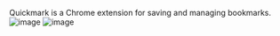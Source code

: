 Quickmark is a Chrome extension for saving and managing bookmarks. 
![image](https://github.com/user-attachments/assets/69470aed-95bb-4b12-8afa-8923fd6a37f1)
![image](https://github.com/user-attachments/assets/f40e2048-05ea-476c-b892-4f8a941d3256)

